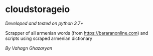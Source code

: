 # cloudstorageio

_Developed and tested on python 3.7+_

Scrapper of all armenian words (from https://bararanonline.com) and scripts using scraped armenian dictionary
  
*By Vahagn Ghazaryan*